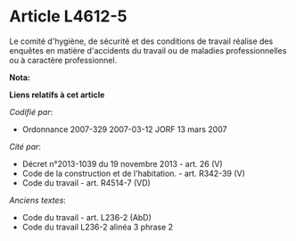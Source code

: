 # Article L4612-5

Le comité d'hygiène, de sécurité et des conditions de travail réalise des enquêtes en matière d'accidents du travail ou de
maladies professionnelles ou à caractère professionnel.

**Nota:**



**Liens relatifs à cet article**

_Codifié par_:

  - Ordonnance 2007-329 2007-03-12 JORF 13 mars 2007

_Cité par_:

  - Décret n°2013-1039 du 19 novembre 2013 - art. 26 (V)
  - Code de la construction et de l'habitation. - art. R342-39 (V)
  - Code du travail - art. R4514-7 (VD)

_Anciens textes_:

  - Code du travail - art. L236-2 (AbD)
  - Code du travail L236-2 alinéa 3 phrase 2
